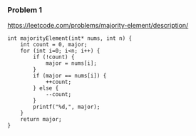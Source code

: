 ### Problem 1

https://leetcode.com/problems/majority-element/description/

```
int majorityElement(int* nums, int n) {
    int count = 0, major;
    for (int i=0; i<n; i++) {
        if (!count) {
            major = nums[i];
        }
        if (major == nums[i]) {
            ++count;
        } else {
            --count;
        }
        printf("%d,", major);
    }
    return major;
}
```

